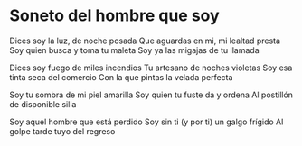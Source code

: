 # Soneto del hombre que soy 

Dices soy la luz, de noche posada
Que aguardas en mi, mi lealtad presta 
Soy quien busca y toma tu maleta 
Soy ya las migajas de tu llamada 

Dices soy fuego de miles incendios 
Tu artesano de noches violetas
Soy esa tinta seca del comercio
Con la que pintas la velada perfecta

Soy tu sombra de mi piel amarilla
Soy quien tu fuste da y ordena 
Al postillón de disponible silla 

Soy aquel hombre  que está perdido
Soy sin ti (y por ti) un galgo frígido 
Al golpe tarde tuyo del regreso 